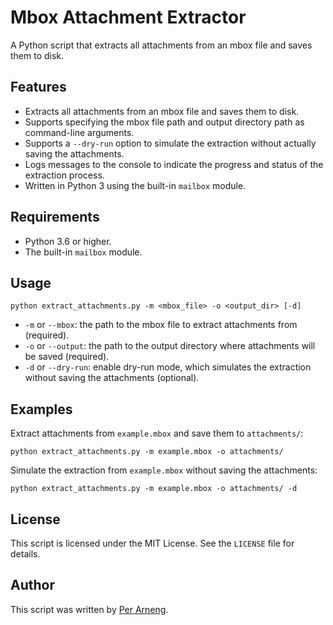 # Mbox Attachment Extractor

A Python script that extracts all attachments from an mbox file and saves them to disk.

## Features

- Extracts all attachments from an mbox file and saves them to disk.
- Supports specifying the mbox file path and output directory path as command-line arguments.
- Supports a `--dry-run` option to simulate the extraction without actually saving the attachments.
- Logs messages to the console to indicate the progress and status of the extraction process.
- Written in Python 3 using the built-in `mailbox` module.

## Requirements

- Python 3.6 or higher.
- The built-in `mailbox` module.

## Usage

```
python extract_attachments.py -m <mbox_file> -o <output_dir> [-d]
```


- `-m` or `--mbox`: the path to the mbox file to extract attachments from (required).
- `-o` or `--output`: the path to the output directory where attachments will be saved (required).
- `-d` or `--dry-run`: enable dry-run mode, which simulates the extraction without saving the attachments (optional).

## Examples

Extract attachments from `example.mbox` and save them to `attachments/`:

```
python extract_attachments.py -m example.mbox -o attachments/
```

Simulate the extraction from `example.mbox` without saving the attachments:

```
python extract_attachments.py -m example.mbox -o attachments/ -d
```


## License

This script is licensed under the MIT License. See the `LICENSE` file for details.

## Author

This script was written by [Per Arneng](https://github.com/PerArneng/).


